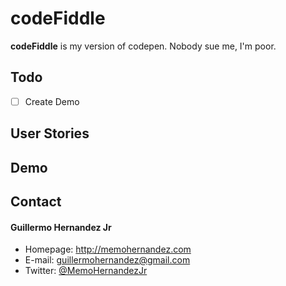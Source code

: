 codeFiddle
======
**codeFiddle** is my version of codepen. Nobody sue me, I'm poor.

## Todo

- [ ] Create Demo

## User Stories

## Demo


## Contact
#### Guillermo Hernandez Jr
* Homepage: http://memohernandez.com
* E-mail: guillermohernandez@gmail.com
* Twitter: [@MemoHernandezJr](https://twitter.com/MemoHernandezJr "MemoHernandezJr on Twitter")